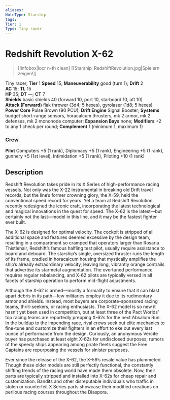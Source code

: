 ```yaml
---
aliases: 
NoteType: Starship
tags: 
Tier: 1
Type: Tiny racer  
---
```


# Redshift Revolution X-62

> [!infobox|locr n-th clean]
>  [[Starship_RedshiftRevolution.jpg|Spielern zeigen!]]
> 

Tiny racer, **Tier** 1 
**Speed** 15; **Maneuverability** good (turn 1); **Drift** 2  
**AC** 15; **TL** 15  
**HP** 35; **DT** —; **CT** 7  
**Shields** basic shields 40 (forward 10, port 10, starboard 10, aft 10)  
**Attack (Forward)** flak thrower (3d4; 5 hexes), gyrolaser (1d8; 5 hexes)  
**Power Core** Pulse Brown (90 PCU); **Drift Engine** Signal Booster; **Systems** budget short-range sensors, horacalcum thrusters, mk 2 armor, mk 2 defenses, mk 2 mononode computer; **Expansion Bays** none; **Modifiers** +2 to any 1 check per round; **Complement** 1 (minimum 1, maximum 1)

### Crew

**Pilot** Computers +5 (1 rank), Diplomacy +5 (1 rank), Engineering +5 (1 rank), gunnery +5 (1st level), Intimidation +5 (1 rank), Piloting +10 (1 rank)

## Description

Redshift Revolution takes pride in its X Series of high-performance racing vessels. Not only was the X-22 instrumental in breaking old Drift travel records, but the line’s former crowning glory, the X-59, held the conventional speed record for years. Yet a team at Redshift Revolution recently redesigned the iconic craft, incorporating the latest technological and magical innovations in the quest for speed. The X-62 is the latest—but certainly not the last—model in this line, and it may be the fastest fighter ever built.  
  
The X-62 is designed for optimal velocity. The cockpit is stripped of all additional space and features deemed excessive by the design team, resulting in a compartment so cramped that operators larger than Rosaria Thistlehair, Redshift’s famous halfling test pilot, usually require assistance to board and deboard. The starship’s single, oversized thruster runs the length of its frame, cradled in horacalcum housing that mystically amplifies the ship’s already extraordinary velocity, leaving long, vibrantly orange contrails that advertise its starmetal augmentation. The overtuned performance requires regular rebalancing, and X-62 pilots are typically versed in all facets of starship operation to perform mid-flight adjustments.  
  
Although the X-62 is armed—mostly a formality to ensure that it can blast apart debris in its path—few militaries employ it due to its rudimentary armor and shields. Instead, most buyers are corporate-sponsored racing teams, thrill-seekers, or racing enthusiasts. The X-62 model is so new it hasn’t yet been used in competition, but at least three of the Pact Worlds’ top racing teams are reportedly prepping X-62s for the next Absalom Run. In the buildup to the impending race, rival crews seek out elite mechanics to fine-tune and customize their fighters in an effort to eke out every last ounce of performance from the design. Curiously, an anonymous Vercite buyer has purchased at least eight X-62s for undisclosed purposes; rumors of the speedy ships appearing among pirate fleets suggest the Free Captains are repurposing the vessels for sinister purposes.  
  
Ever since the release of the X-62, the X-59’s resale value has plummeted. Though these older models are still perfectly functional, the constantly shifting trends of the racing world have made them obsolete. Now, their parts are typically stripped and installed into X-62s for cheap repair and customization. Bandits and other disreputable individuals who traffic in stolen or counterfeit X Series parts showcase their modified creations on perilous racing courses throughout the Diaspora.
